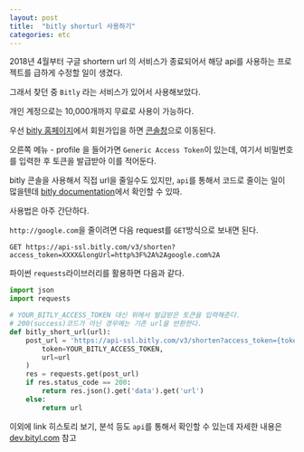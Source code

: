 ```yaml
---
layout: post
title:  "bitly shorturl 사용하기"
categories: etc
---
```



2018년 4월부터 구글 shortern url 의 서비스가 종료되어서 해당 api를 사용하는 프로젝트를 급하게 수정할 일이 생겼다.

그래서 찾던 중 `Bitly` 라는 서비스가 있어서 사용해보았다.


개인 계정으로는 10,000개까지 무료로 사용이 가능하다.

우선 [bitly 홈페이지](bitly.com)에서 회원가입을 하면 [콘솔창](app.bitly.com)으로 이동된다.

오른쪽 메뉴 - profile 을 들어가면 `Generic Access Token`이 있는데, 여기서 비밀번호를 입력한 후 토큰을 발급받아 이를 적어둔다.


bitly 콘솔을 사용해서 직접 url을 줄일수도 있지만, `api`를 통해서 코드로 줄이는 일이 많을텐데 [bitly documentation](https://dev.bitly.com/transition_from_google.html)에서 확인할 수 있따.

사용법은 아주 간단하다. 


`http://google.com`을 줄이려면 다음 request를 `GET`방식으로 보내면 된다.

```
GET https://api-ssl.bitly.com/v3/shorten?access_token=XXXX&longUrl=http%3F%2A%2Agoogle.com%2A
```

파이썬 `requests`라이브러리를 활용하면 다음과 같다.

```python
import json
import requests

# YOUR_BITLY_ACCESS_TOKEN 대신 위에서 발급받은 토큰을 입력해준다.
# 200(success)코드가 아닌 경우에는 기존 url을 반환한다.
def bitly_short_url(url):
    post_url = 'https://api-ssl.bitly.com/v3/shorten?access_token={token}&longUrl={url}'.format(
        token=YOUR_BITLY_ACCESS_TOKEN,
        url=url
    )
    res = requests.get(post_url)
    if res.status_code == 200:
        return res.json().get('data').get('url')
    else:
        return url
```

이외에 link 히스토리 보기, 분석 등도 `api`를 통해서 확인할 수 있는데 자세한 내용은 [dev.bityl.com](https://dev.bitly.com/transition_from_google.html) 참고

